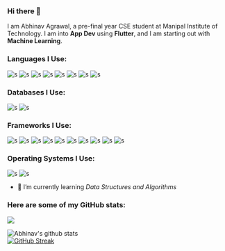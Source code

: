 ### Hi there 👋
I am Abhinav Agrawal, a pre-final year CSE student at Manipal Institute of Technology. I am into **App Dev** using **Flutter**, and I am starting out with **Machine Learning**.
<!-- 
![s](https://img.shields.io/badge/OS-Windows/Linux-informational?style=flat&logo=L1&logoColor=white&color=2bbc8a)
![s](https://img.shields.io/badge/Editor-VSCode-informational?style=flat&logo=<LOGO_NAME>&logoColor=white&color=2bbc8a)
![s](https://img.shields.io/badge/Code-Dart-informational?style=flat&logo=<LOGO_NAME>&logoColor=white&color=2bbc8a)
![s](https://img.shields.io/badge/Code-Java-informational?style=flat&logo=<LOGO_NAME>&logoColor=white&color=2bbc8a)
![s](https://img.shields.io/badge/Code-Python-informational?style=flat&logo=<LOGO_NAME>&logoColor=white&color=2bbc8a)
![s](https://img.shields.io/badge/Code-C-informational?style=flat&logo=<LOGO_NAME>&logoColor=white&color=2bbc8a)
![s](https://img.shields.io/badge/Code-C++-informational?style=flat&logo=<LOGO_NAME>&logoColor=white&color=2bbc8a)   -->
### Languages I Use:   
![s](https://img.shields.io/badge/Python-FFD43B?style=for-the-badge&logo=python&logoColor=darkgreen)
![s](https://img.shields.io/badge/C-00599C?style=for-the-badge&logo=c&logoColor=white)
![s](https://img.shields.io/badge/C%2B%2B-00599C?style=for-the-badge&logo=c%2B%2B&logoColor=white)
![s](https://img.shields.io/badge/Java-ED8B00?style=for-the-badge&logo=java&logoColor=white)
![s](https://img.shields.io/badge/Dart-0175C2?style=for-the-badge&logo=dart&logoColor=white)
![s](https://img.shields.io/badge/Numpy-777BB4?style=for-the-badge&logo=numpy&logoColor=white)
![s](https://img.shields.io/badge/Pandas-2C2D72?style=for-the-badge&logo=pandas&logoColor=white)
![s](https://img.shields.io/badge/json-5E5C5C?style=for-the-badge&logo=json&logoColor=white)  

### Databases I Use:  
![s](https://img.shields.io/badge/MySQL-00000F?style=for-the-badge&logo=mysql&logoColor=white)
![s](https://img.shields.io/badge/MongoDB-white?style=for-the-badge&logo=mongodb&logoColor=4EA94B)

### Frameworks I Use:
![s](https://img.shields.io/badge/Flutter-02569B?style=for-the-badge&logo=flutter&logoColor=white)
![s](https://img.shields.io/badge/Node.js-339933?style=for-the-badge&logo=nodedotjs&logoColor=white)
![s](https://img.shields.io/badge/Express.js-000000?style=for-the-badge&logo=express&logoColor=white)
![s](https://img.shields.io/badge/Jupyter-F37626.svg?&style=for-the-badge&logo=Jupyter&logoColor=white)
![s](https://img.shields.io/badge/Flask-000000?style=for-the-badge&logo=flask&logoColor=white)
![s](https://img.shields.io/badge/firebase-ffca28?style=for-the-badge&logo=firebase&logoColor=black)
![s](https://img.shields.io/badge/Git-F05032?style=for-the-badge&logo=git&logoColor=white)
![s](https://img.shields.io/badge/Postman-FF6C37?style=for-the-badge&logo=Postman&logoColor=white)
![s](https://img.shields.io/badge/Google_Cloud-4285F4?style=for-the-badge&logo=google-cloud&logoColor=white)
![s](https://img.shields.io/badge/Heroku-430098?style=for-the-badge&logo=heroku&logoColor=white)

### Operating Systems I Use:  
![s](https://img.shields.io/badge/Windows-0078D6?style=for-the-badge&logo=windows&logoColor=white)
![s](https://img.shields.io/badge/Ubuntu-E95420?style=for-the-badge&logo=ubuntu&logoColor=white)
<!-- ![Profile Views](https://komarev.com/ghpvc/?username=skully-coder&label=Profile+Views) -->
<!-- - 🔭 I’m currently working on *Cupidity, an app that connects people based on their tastes in music* -->
- 🌱 I’m currently learning *Data Structures and Algorithms*
### Here are some of my GitHub stats: 
<img align="center" src="https://github-readme-stats.vercel.app/api/top-langs/?username=skully-coder&theme=dark" /> 

![Abhinav's github stats](https://github-readme-stats.vercel.app/api?username=skully-coder&show_icons=true&theme=radical)  
[![GitHub Streak](http://github-readme-streak-stats.herokuapp.com?user=skully-coder&theme=dark)](https://git.io/streak-stats)




<!--
**skully-coder/skully-coder** is a ✨ _special_ ✨ repository because its `README.md` (this file) appears on your GitHub profile.
-->


